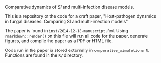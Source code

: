 Comparative dynamics of *SI* and multi-infection disease models.

This is a repository of the code for a draft paper, "Host-pathogen dynamics in fungal diseases: Comparing SI and multi-infection models"

The paper is found in `inst/2014-12-18-manuscript.Rmd`. Using `rmarkdown::render()` on this
file will run all code for the paper, generate figures, and compile the paper as
a PDF or HTML file.

Code run in the paper is stored externally in `comparative_simulations.R`.  Functions
are found in the `R/` directory.
